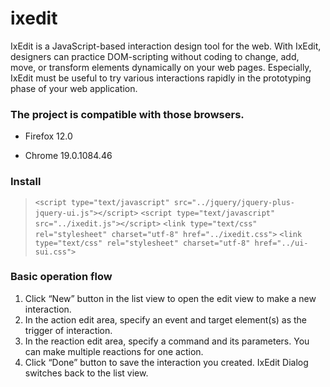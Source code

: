 ixedit
======

IxEdit is a JavaScript-based interaction design tool for the web. With IxEdit, designers can practice DOM-scripting without coding to change, add, move, or transform elements dynamically on your web pages. Especially, IxEdit must be useful to try various interactions rapidly in the prototyping phase of your web application.

### The project is compatible with those browsers.

- Firefox 12.0

- Chrome 19.0.1084.46

### Install

> `<script type="text/javascript" src="../jquery/jquery-plus-jquery-ui.js"></script>`
> `<script type="text/javascript" src="../ixedit.js"></script>`
> `<link type="text/css" rel="stylesheet" charset="utf-8" href="../ixedit.css">`
> `<link type="text/css" rel="stylesheet" charset="utf-8" href="../ui-sui.css">`

### Basic operation flow

1. Click “New” button in the list view to open the edit view to make a new interaction.
2. In the action edit area, specify an event and target element(s) as the trigger of interaction.
3. In the reaction edit area, specify a command and its parameters. You can make multiple reactions for one action.
4. Click “Done” button to save the interaction you created. IxEdit Dialog switches back to the list view.
